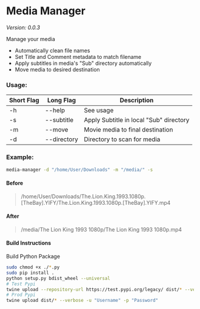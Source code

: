 # Media Manager
*Version: 0.0.3*

Manage your media
- Automatically clean file names 
- Set Title and Comment metadata to match filename
- Apply subtitles in media's "Sub" directory automatically
- Move media to desired destination

### Usage:
| Short Flag | Long Flag   | Description                                 |
|------------|-------------|---------------------------------------------|
| -h         | --help      | See usage                                   |
| -s         | --subtitle  | Apply Subtitle in local "Sub" directory     |
| -m         | --move      | Movie media to final destination            |
| -d         | --directory | Directory to scan for media                 |


### Example:
```bash
media-manager -d "/home/User/Downloads" -m "/media/" -s
```
#### Before
> /home/User/Downloads/The.Lion.King.1993.1080p.[TheBay].YIFY/The.Lion.King.1993.1080p.[TheBay].YIFY.mp4 

#### After
> /media/The Lion King 1993 1080p/The Lion King 1993 1080p.mp4

#### Build Instructions
Build Python Package

```bash
sudo chmod +x ./*.py
sudo pip install .
python setup.py bdist_wheel --universal
# Test Pypi
twine upload --repository-url https://test.pypi.org/legacy/ dist/* --verbose -u "Username" -p "Password"
# Prod Pypi
twine upload dist/* --verbose -u "Username" -p "Password"
```

